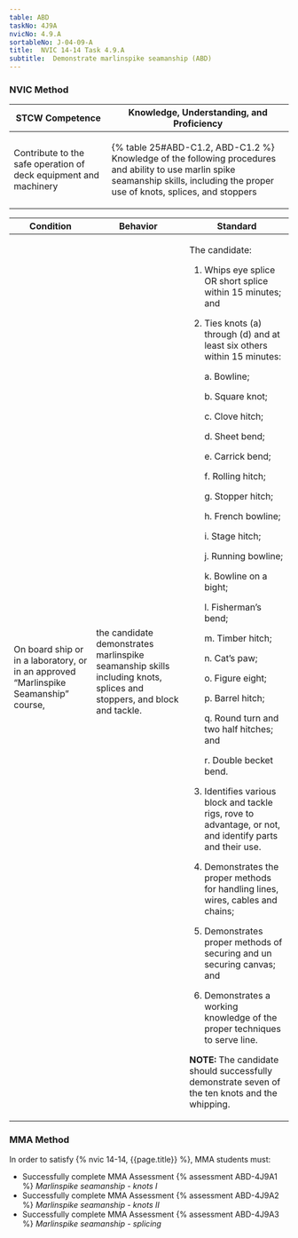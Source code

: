 ```yaml
---
table: ABD
taskNo: 4J9A
nvicNo: 4.9.A 
sortableNo: J-04-09-A
title:  NVIC 14-14 Task 4.9.A 
subtitle:  Demonstrate marlinspike seamanship (ABD)
---
```






### NVIC Method

<a style="display:none;" onclick="togglevisibility('nvic_methods')" >Show NVIC method.</a>

<div id='nvic_methods' class='show'>

<table>
<thead>
<tr>
<th class='forty'> STCW Competence </th>
<th class='sixty'> Knowledge, Understanding, and Proficiency </th>
</tr>
</thead>

<tbody>
<tr><td markdown='1'>

Contribute to the safe operation of deck equipment and machinery

</td><td markdown='1'>

{% table 25#ABD-C1.2, ABD-C1.2 %} Knowledge of the following procedures and ability to use marlin spike seamanship skills, including the proper use of knots, splices, and stoppers

</td></tr>


</tbody>
</table>


<table>
<thead>
<tr><th class='twenty'>  Condition </th><th class='twenty'> Behavior </th><th  class='sixty'>Standard </th></tr>
</thead>
<tbody >



<tr><td markdown='1'>

On board ship or in a laboratory, or in an approved “Marlinspike Seamanship” course,

</td><td markdown='1'>

the candidate demonstrates marlinspike seamanship skills including knots, splices and stoppers, and block and tackle.

<br>

<div class="tooltip" markdown='1'>



</div>


</td><td markdown='1'>

The candidate:

1. Whips eye splice OR short splice within 15 minutes; and
2. Ties knots (a) through (d) and at least six others within 15 minutes:

	a. Bowline;

	b. Square knot;

	c. Clove hitch;

	d. Sheet bend;

	e. Carrick bend;

	f. Rolling hitch;

	g. Stopper hitch;

	h. French bowline;

	i. Stage hitch;

	j. Running bowline;

	k. Bowline on a bight;

	l. Fisherman’s bend;

	m. Timber hitch;

	n. Cat’s paw;

	o. Figure eight;

	p. Barrel hitch;

	q. Round turn and two half hitches; and

	r. Double becket bend.

3. Identifies various block and tackle rigs, rove to advantage, or not, and identify parts and their use. 
4. Demonstrates the proper methods for handling lines, wires, cables and chains;
5. Demonstrates proper methods of securing and un securing canvas; and
6. Demonstrates a working knowledge of the proper techniques to serve line. 

**NOTE:** The candidate should successfully demonstrate seven of the ten knots and the whipping. 

</td></tr>
</tbody>
</table>
</div>


### MMA Method

In order to satisfy  {% nvic 14-14, {{page.title}}  %}, MMA students must:

* Successfully complete MMA Assessment {% assessment ABD-4J9A1 %} *Marlinspike seamanship - knots I*
* Successfully complete MMA Assessment {% assessment ABD-4J9A2 %} *Marlinspike seamanship - knots II*
* Successfully complete MMA Assessment {% assessment ABD-4J9A3 %} *Marlinspike seamanship - splicing*